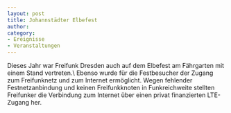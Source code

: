 ```yaml
---
layout: post
title: Johannstädter Elbefest
author:
category:
- Ereignisse
- Veranstaltungen
---
```


Dieses Jahr war Freifunk Dresden auch auf dem Elbefest am Fährgarten mit einem Stand vertreten.\\
Ebenso wurde für die Festbesucher der Zugang zum Freifunknetz und zum Internet ermöglicht. Wegen fehlender Festnetzanbindung und keinen Freifunkknoten in Funkreichweite stellten Freifunker die Verbindung zum Internet über einen privat finanzierten LTE-Zugang her.
